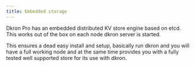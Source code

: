 ```yaml
---
title: Embedded storage
---
```


Dkron Pro has an embedded distributed KV store engine based on etcd. This works out of the box on each node dkron server is started.

This ensures a dead easy install and setup, basically run dkron and you will have a full working node and at the same time provides you with a fully tested well supported store for its use with dkron.
